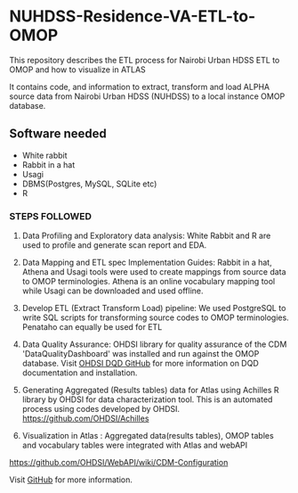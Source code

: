 # NUHDSS-Residence-VA-ETL-to-OMOP
This repository describes the ETL process for Nairobi Urban HDSS ETL to OMOP and how to visualize in ATLAS

It contains code, and information to extract, transform and load ALPHA source data from Nairobi Urban HDSS (NUHDSS) to a local instance OMOP database. 

## Software needed

- White rabbit
- Rabbit in a hat
- Usagi
- DBMS(Postgres, MySQL, SQLite etc)
- R
  
### STEPS FOLLOWED

1. Data Profiling and Exploratory data analysis: White Rabbit and R are used to profile and generate scan report and EDA.

2. Data Mapping and ETL spec Implementation Guides: Rabbit in a hat, Athena and Usagi tools were used to create mappings from source data to OMOP terminologies. Athena is an online vocabulary mapping tool while Usagi can be downloaded and used offline.

3. Develop ETL (Extract Transform Load) pipeline: We used PostgreSQL to write SQL scripts for transforming source codes to OMOP terminologies. Penataho can equally be used for ETL

4. Data Quality Assurance: OHDSI library for quality assurance of the CDM 'DataQualityDashboard' was installed and run against the OMOP database. Visit [OHDSI DQD GitHub](https://github.com/OHDSI/DataQualityDashboard) for more information on DQD documentation and installation.

6. Generating Aggregated (Results tables) data for Atlas using Achilles R library by OHDSI for data characterization tool. This is an automated process using codes developed by OHDSI. https://github.com/OHDSI/Achilles

7. Visualization in Atlas : Aggregated data(results tables), OMOP tables and vocabulary tables were integrated with Atlas and webAPI

https://github.com/OHDSI/WebAPI/wiki/CDM-Configuration

Visit [GitHub](https://github.com) for more information.
